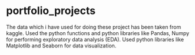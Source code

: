 # portfolio_projects
The data which i have used for doing these project has been taken from kaggle.
Used the python functions and python libraries like Pandas, Numpy for performing exploratory data analysis (EDA).
Used python libraries like Matplotlib and Seaborn for data visualization.
